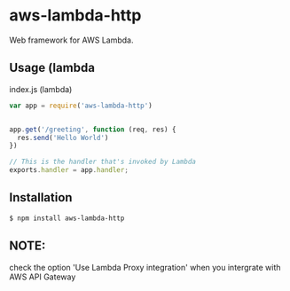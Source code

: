 # aws-lambda-http
Web framework for AWS Lambda.

## Usage (lambda
index.js (lambda)
```js
var app = require('aws-lambda-http')


app.get('/greeting', function (req, res) {
  res.send('Hello World')
})

// This is the handler that's invoked by Lambda
exports.handler = app.handler;

```

## Installation

```bash
$ npm install aws-lambda-http
```

## NOTE:
check the option 'Use Lambda Proxy integration' when you intergrate with AWS API Gateway